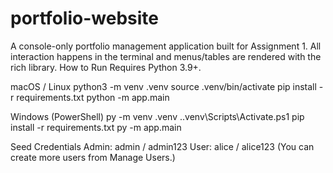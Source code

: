# portfolio-website


A console-only portfolio management application built for Assignment 1.
All interaction happens in the terminal and menus/tables are rendered with the rich library.
How to Run
Requires Python 3.9+.

macOS / Linux
python3 -m venv .venv
source .venv/bin/activate
pip install -r requirements.txt
python -m app.main

Windows (PowerShell)
py -m venv .venv
.\.venv\Scripts\Activate.ps1
pip install -r requirements.txt
py -m app.main


Seed Credentials
Admin: admin / admin123
User: alice / alice123
(You can create more users from Manage Users.)

